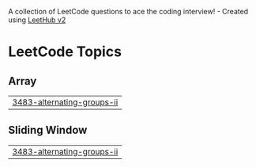 A collection of LeetCode questions to ace the coding interview! - Created using [LeetHub v2](https://github.com/arunbhardwaj/LeetHub-2.0)
<!---LeetCode Topics Start-->
# LeetCode Topics
## Array
|  |
| ------- |
| [3483-alternating-groups-ii](https://github.com/Tejas-Barde/LeetCode/tree/master/3483-alternating-groups-ii) |
## Sliding Window
|  |
| ------- |
| [3483-alternating-groups-ii](https://github.com/Tejas-Barde/LeetCode/tree/master/3483-alternating-groups-ii) |
<!---LeetCode Topics End-->